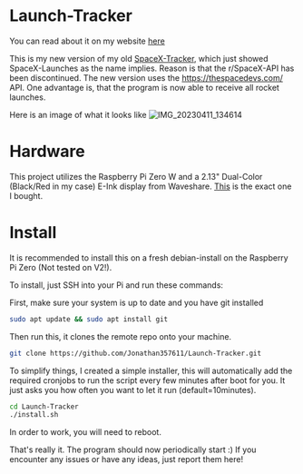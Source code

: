 # Launch-Tracker

You can read about it on my website [here](https://jonathan357611.github.io/project.html?p=launch_tracker)

This is my new version of my old [SpaceX-Tracker](https://github.com/Jonathan357611/SpaceX-Launch-Tracker), which just showed SpaceX-Launches as the name implies. Reason is that the r/SpaceX-API has been discontinued.
The new version uses the https://thespacedevs.com/ API. One advantage is, that the program is now able to receive all rocket launches.

Here is an image of what it looks like
![IMG_20230411_134614](https://user-images.githubusercontent.com/63909127/231153512-ae863d13-a6f3-4a26-84c7-fb4e7c42f18b.jpg)

# Hardware

This project utilizes the Raspberry Pi Zero W and a 2.13" Dual-Color (Black/Red in my case) E-Ink display from Waveshare. [This](https://www.waveshare.com/2.13inch-e-paper-hat-b.htm) is the exact one I bought.

# Install

It is recommended to install this on a fresh debian-install on the Raspberry Pi Zero (Not tested on V2!).

To install, just SSH into your Pi and run these commands:

First, make sure your system is up to date and you have git installed

```bash
sudo apt update && sudo apt install git
```

Then run this, it clones the remote repo onto your machine.

```bash
git clone https://github.com/Jonathan357611/Launch-Tracker.git
```

To simplify things, I created a simple installer, this will automatically add the required cronjobs to run the script every few minutes after boot for you.
It just asks you how often you want to let it run (default=10minutes).

```bash
cd Launch-Tracker
./install.sh
```

In order to work, you will need to reboot.

That's really it. The program should now periodically start :)
If you encounter any issues or have any ideas, just report them here!
